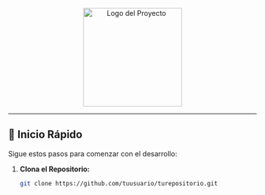 <!-- Proyecto Nombre -->

<p align="center">
  <img src="ruta/a/tu/logo.png" alt="Logo del Proyecto" width="200" height="200">
</p>

---

## 🚀 Inicio Rápido

Sigue estos pasos para comenzar con el desarrollo:

1. **Clona el Repositorio:**

   ```bash
   git clone https://github.com/tuusuario/turepositorio.git
